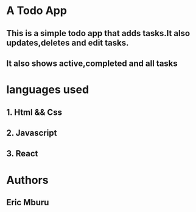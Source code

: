 # A Todo App
## This is a simple todo app that adds tasks.It also  updates,deletes and edit tasks.
## It also shows active,completed and  all tasks

# languages used
   ## 1. Html && Css
   ## 2. Javascript
   ## 3. React

# Authors
 ## Eric Mburu
 